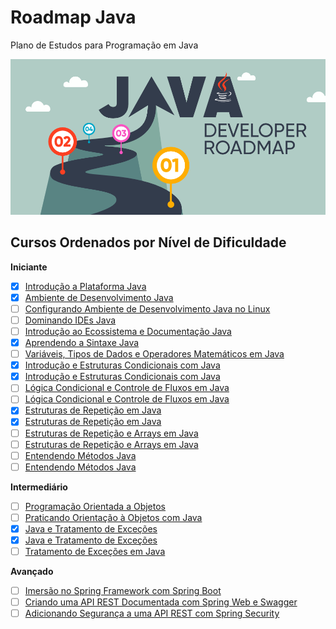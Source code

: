 # Roadmap Java

Plano de Estudos para Programação em Java

![Java Roadmap](JavaRoadmap.png)

## Cursos Ordenados por Nível de Dificuldade

**Iniciante**

- [X] [Introdução a Plataforma Java](https://web.dio.me/course/introducao-a-plataforma-java/learning/cdc0426c-9371-4af8-aaf0-23fffca6218f?back=/track/potencia-tech-powered-ifood-java-beginners&tab=undefined&moduleId=undefined)
- [X] [Ambiente de Desenvolvimento Java](https://web.dio.me/course/ambiente-de-desenvolvimento-java/learning/c88e693f-67ca-4885-a1d1-0069da2aef10?back=/track/potencia-tech-powered-ifood-java-beginners&tab=undefined&moduleId=undefined)
- [ ] [Configurando Ambiente de Desenvolvimento Java no Linux](https://web.dio.me/course/configurando-ambiente-de-desenvolvimento-java-no-linux/learning/0668bbda-e32e-44bc-9100-d9dd781bdf8f)
- [ ] [Dominando IDEs Java](https://web.dio.me/course/dominando-ides-java/learning/b0f1ae39-6af7-4a2c-8fc2-c73ae8463c84)
- [ ] [Introdução ao Ecossistema e Documentação Java](https://web.dio.me/course/introducao-ao-ecossistema-e-documentacao-java/learning/54e1ad91-8842-4065-bc89-37329f54f0cd)
- [X] [Aprendendo a Sintaxe Java](https://web.dio.me/course/aprendendo-a-sintaxe-java/learning/f7af647f-d6ef-4663-8a3c-1f63129ee55f?back=/track/potencia-tech-powered-ifood-java-beginners&tab=undefined&moduleId=undefined)
- [ ] [Variáveis, Tipos de Dados e Operadores Matemáticos em Java](https://web.dio.me/course/variaveis-tipos-de-dados-e-operadores-matematicos-em-java/learning/d687771f-76cd-4379-9e1f-1c529c44e15b)
- [X] [Introdução e Estruturas Condicionais com Java](https://web.dio.me/course/introducao-e-estruturas-condicionais-com-java/learning/1e9579e9-810a-4194-9df0-9fbc0fb92ff2)
- [X] [Introdução e Estruturas Condicionais com Java](https://web.dio.me/course/introducao-e-estruturas-condicionais-com-java/learning/1e9579e9-810a-4194-9df0-9fbc0fb92ff2?back=/track/santander-2024-backend-com-java&tab=undefined&moduleId=undefined)
- [ ] [Lógica Condicional e Controle de Fluxos em Java](https://web.dio.me/course/logica-condicional-e-controle-de-fluxos-em-java/learning/b5616a08-8f2f-4da0-bf9c-0fe384be2b42)
- [ ] [Lógica Condicional e Controle de Fluxos em Java](https://web.dio.me/course/logica-condicional-e-controle-de-fluxos-em-java/learning/b5616a08-8f2f-4da0-bf9c-0fe384be2b42?back=/track/potencia-tech-powered-ifood-java-beginners&tab=undefined&moduleId=undefined)
- [X] [Estruturas de Repetição em Java](https://web.dio.me/course/estruturas-de-repeticao--em-java/learning/b8f39a02-df8d-4471-b85f-f15e055e08a7)
- [X] [Estruturas de Repetição em Java](https://web.dio.me/course/estruturas-de-repeticao--em-java/learning/b8f39a02-df8d-4471-b85f-f15e055e08a7?back=/track/santander-2024-backend-com-java&tab=path&moduleId=undefined)
- [ ] [Estruturas de Repetição e Arrays em Java](https://web.dio.me/course/estruturas-de-repeticao-e-arrays-em-java/learning/febaaad5-ea57-4389-a960-2907fa40041c)
- [ ] [Estruturas de Repetição e Arrays em Java](https://web.dio.me/course/estruturas-de-repeticao-e-arrays-em-java/learning/febaaad5-ea57-4389-a960-2907fa40041c?back=/track/potencia-tech-powered-ifood-java-beginners&tab=undefined&moduleId=undefined)
- [ ] [Entendendo Métodos Java](https://web.dio.me/course/entendendo-metodos-java/learning/1d32857c-8137-4b87-8a1c-474300f71648)
- [ ] [Entendendo Métodos Java](https://web.dio.me/course/entendendo-metodos-java/learning/1d32857c-8137-4b87-8a1c-474300f71648?back=/track/potencia-tech-powered-ifood-java-beginners&tab=undefined&moduleId=undefined)

**Intermediário**

- [ ] [Programação Orientada a Objetos](https://web.dio.me/course/programacao-orientada-a-objetos/learning/ff0c41a5-8adc-496c-8ff7-7ae1f83ffa49)
- [ ] [Praticando Orientação à Objetos com Java](https://web.dio.me/course/praticando-orientacao-a-objetos-com-java/learning/bd32419b-9081-4426-ad13-e6d380e93443)
- [X] [Java e Tratamento de Exceções](https://web.dio.me/course/java-e-tratamento-de-excecoes/learning/21c8a7d5-38ab-4531-ad0b-fc31ea0bef43)
- [X] [Java e Tratamento de Exceções](https://web.dio.me/course/java-e-tratamento-de-excecoes/learning/21c8a7d5-38ab-4531-ad0b-fc31ea0bef43?back=/track/santander-2024-backend-com-java)
- [ ] [Tratamento de Exceções em Java](https://web.dio.me/course/tratamento-de-excecoes-em-java/learning/8ab022fe-7c0e-41bc-95de-daedca653d7c)

**Avançado**

- [ ] [Imersão no Spring Framework com Spring Boot](https://web.dio.me/course/imersao-no-spring-framework-com-spring-boot/learning/76dae2f8-07b8-4801-b66a-cdc38209ab87)
- [ ] [Criando uma API REST Documentada com Spring Web e Swagger](https://web.dio.me/course/criando-uma-api-rest-documentada-com-spring-web-e-swagger/learning/3f1916d5-4837-488a-8359-17ba9099d71c)
- [ ] [Adicionando Segurança a uma API REST com Spring Security](https://web.dio.me/course/adicionando-seguranca-a-uma-api-rest-com-spring-security/learning/99032de1-b0da-4986-9907-6028acc4202d)

